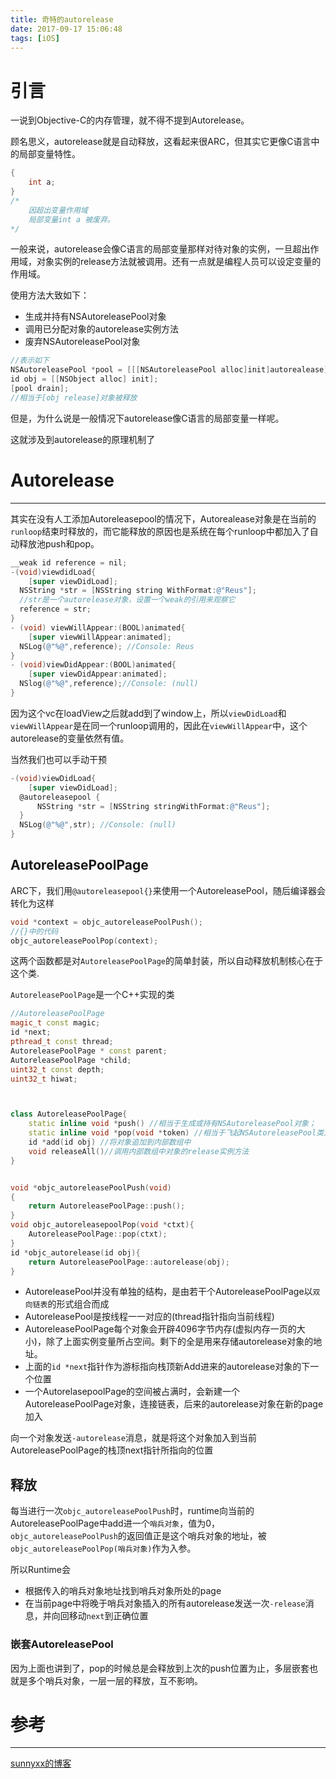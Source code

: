 ```yaml
---
title: 奇特的autorelease
date: 2017-09-17 15:06:48
tags: [iOS]
---
```


# 引言

一说到Objective-C的内存管理，就不得不提到Autorelease。

顾名思义，autorelease就是自动释放，这看起来很ARC，但其实它更像C语言中的局部变量特性。

```c
{
    int a;
}
/*
	因超出变量作用域
	局部变量int a 被废弃。
*/
```

一般来说，autorelease会像C语言的局部变量那样对待对象的实例，一旦超出作用域，对象实例的release方法就被调用。还有一点就是编程人员可以设定变量的作用域。

使用方法大致如下：

* 生成并持有NSAutoreleasePool对象
* 调用已分配对象的autorelease实例方法
* 废弃NSAutoreleasePool对象

```objective-c
//表示如下
NSAutoreleasePool *pool = [[[NSAutoreleasePool alloc]init]autorealease];
id obj = [[NSObject alloc] init];
[pool drain];
//相当于[obj release]对象被释放
```

但是，为什么说是一般情况下autorelease像C语言的局部变量一样呢。

这就涉及到autorelease的原理机制了

# Autorelease

---

其实在没有人工添加Autoreleasepool的情况下，Autorealease对象是在当前的`runloop`结束时释放的，而它能释放的原因也是系统在每个runloop中都加入了自动释放池push和pop。

```objective-c
__weak id reference = nil;
-(void)viewdidLoad{
    [super viewDidLoad];
  NSString *str = [NSString string WithFormat:@"Reus"];
  //str是一个autorelease对象，设置一个weak的引用来观察它
  reference = str;
}
- (void) viewWillAppear:(BOOL)animated{
    [super viewWillAppear:animated];
  NSLog(@"%@",reference); //Console: Reus
}
- (void)viewDidAppear:(BOOL)animated{
    [super viewDidAppear:animated];
  NSlog(@"%@",reference);//Console: (null)
}
```

因为这个vc在loadView之后就add到了window上，所以`viewDidLoad`和`viewWillAppear`是在同一个runloop调用的，因此在`viewWillAppear`中，这个autorelease的变量依然有值。

当然我们也可以手动干预

```objective-c
-(void)viewDidLoad{
    [super viewDidLoad];
  @autoreleasepool {
      NSString *str = [NSString stringWithFormat:@"Reus"];
  }
  NSLog(@"%@",str); //Console: (null)
}
```

## AutoreleasePoolPage

ARC下，我们用`@autoreleasepool{}`来使用一个AutoreleasePool，随后编译器会转化为这样

```objective-c
void *context = objc_autoreleasePoolPush();
//{}中的代码
objc_autoreleasePoolPop(context);
```

这两个函数都是对`AutoreleasePoolPage`的简单封装，所以自动释放机制核心在于这个类.

`AutoreleasePoolPage`是一个C++实现的类

```c++
//AutoreleasePoolPage
magic_t const magic;
id *next;
pthread_t const thread;
AutoreleasePoolPage * const parent;
AutoreleasePoolPage *child;
uint32_t const depth;
uint32_t hiwat;



class AutoreleasePoolPage{
	static inline void *push() //相当于生成或持有NSAutoreleasePool对象；
	static inline void *pop(void *token) //相当于飞起NSAutoreleasePool类对象
	id *add(id obj) //将对象追加到内部数组中
    void releaseAll()//调用内部数组中对象的release实例方法
}


void *objc_autoreleasePoolPush(void)
{
    return AutoreleasePoolPage::push();
}
void objc_autoreleasepoolPop(void *ctxt){
    AutoreleasePoolPage::pop(ctxt);
}
id *objc_autorelease(id obj){
    return AutoreleasePoolPage::autorelease(obj);
}

```

* AutoreleasePool并没有单独的结构，是由若干个AutoreleasePoolPage以`双向链表`的形式组合而成
* AutoreleasePool是按线程一一对应的(thread指针指向当前线程)
* AutoreleasePoolPage每个对象会开辟4096字节内存(虚拟内存一页的大小)，除了上面实例变量所占空间。剩下的全是用来存储autorelease对象的地址。
* 上面的`id *next`指针作为游标指向栈顶新Add进来的autorelease对象的下一个位置
* 一个AutorelasepoolPage的空间被占满时，会新建一个AutoreleasePoolPage对象，连接链表，后来的autorelease对象在新的page加入

向一个对象发送`-autorelease`消息，就是将这个对象加入到当前AutoreleasePoolPage的栈顶next指针所指向的位置

## 释放

每当进行一次`objc_autoreleasePoolPush`时，runtime向当前的AutoreleasePoolPage中add进一个`哨兵对象`，值为0，`objc_autoreleasePoolPush`的返回值正是这个哨兵对象的地址，被`objc_autoreleasePoolPop(哨兵对象)`作为入参。

所以Runtime会

* 根据传入的哨兵对象地址找到哨兵对象所处的page
* 在当前page中将晚于哨兵对象插入的所有autorelease发送一次`-release`消息，并向回移动`next`到正确位置

### 嵌套AutoreleasePool

因为上面也讲到了，pop的时候总是会释放到上次的push位置为止，多层嵌套也就是多个哨兵对象，一层一层的释放，互不影响。



# 参考

---

[sunnyxx的博客](blog.sunnyxx.com)

